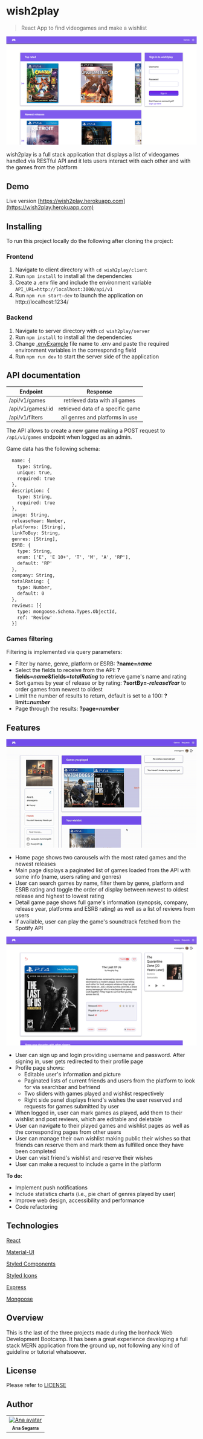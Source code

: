 # wish2play

> React App to find videogames and make a wishlist

![home page](readme-imgs/home.png)

wish2play is a full stack application that displays a list of videogames handled via RESTful API and it lets users interact with each other and with the games from the platform

## Demo

Live version [https://wish2play.herokuapp.com](https://wish2play.herokuapp.com)

## Installing

To run this project locally do the following after cloning the project:

### Frontend

1. Navigate to client directory with `cd wish2play/client`
2. Run `npm install` to install all the dependencies
3. Create a .env file and include the environment variable `API_URL=http://localhost:3000/api/v1`
4. Run `npm run start-dev` to launch the application on http://localhost:1234/

### Backend

1. Navigate to server directory with `cd wish2play/server`
2. Run `npm install` to install all the dependencies
3. Change [.envExample](https://github.com/anasegarra/wish2play/blob/master/server/.envExample) file name to .env and paste the required environment variables in the corresponding field
4. Run `npm run dev` to start the server side of the application

## API documentation

| Endpoint          |             Response              |
| ----------------- | :-------------------------------: |
| /api/v1/games     |   retrieved data with all games   |
| /api/v1/games/:id | retrieved data of a specific game |
| /api/v1/filters   |  all genres and platforms in use  |

The API allows to create a new game making a POST request to `/api/v1/games` endpoint when logged as an admin.

Game data has the following schema:

```
  name: {
    type: String,
    unique: true,
    required: true
  },
  description: {
    type: String,
    required: true
  },
  image: String,
  releaseYear: Number,
  platforms: [String],
  linkToBuy: String,
  genres: [String],
  ESRB: {
    type: String,
    enum: ['E', 'E 10+', 'T', 'M', 'A', 'RP'],
    default: 'RP'
  },
  company: String,
  totalRating: {
    type: Number,
    default: 0
  },
  reviews: [{
    type: mongoose.Schema.Types.ObjectId,
    ref: 'Review'
  }]
```

### Games filtering

Filtering is implemented via query parameters:

- Filter by name, genre, platform or ESRB: **?name=_name_**
- Select the fields to receive from the API: **?fields=_name_&fields=_totalRating_** to retrieve game's name and rating
- Sort games by year of release or by rating: **?sortBy=_-releaseYear_** to order games from newest to oldest
- Limit the number of results to return, default is set to a 100: **?limit=_number_**
- Page through the results: **?page=_number_**

## Features

![user features gif](readme-imgs/features.gif)

- Home page shows two carousels with the most rated games and the newest releases
- Main page displays a paginated list of games loaded from the API with some info (name, users rating and genres)
- User can search games by name, filter them by genre, platform and ESRB rating and toggle the order of display between newest to oldest release and highest to lowest rating
- Detail game page shows full game's information (synopsis, company, release year, platforms and ESRB rating) as well as a list of reviews from users
- If available, user can play the game's soundtrack fetched from the Spotify API

![game page](readme-imgs/game.png)

- User can sign up and login providing username and password. After signing in, user gets redirected to their profile page
- Profile page shows:
  - Editable user's information and picture
  - Paginated lists of current friends and users from the platform to look for via searchbar and befriend
  - Two sliders with games played and wishlist respectively
  - Right side panel displays friend's wishes the user reserved and requests for games submitted by user
- When logged in, user can mark games as played, add them to their wishlist and post reviews, which are editable and deletable
- User can navigate to their played games and wishlist pages as well as the corresponding pages from other users
- User can manage their own wishlist making public their wishes so that friends can reserve them and mark them as fulfilled once they have been completed
- User can visit friend's wishlist and reserve their wishes
- User can make a request to include a game in the platform

**To do:**

- Implement push notifications
- Include statistics charts (i.e., pie chart of genres played by user)
- Improve web design, accessibility and performance
- Code refactoring

## Technologies

[React](https://reactjs.org/)

[Material-UI](https://material-ui.com/)

[Styled Components](https://www.styled-components.com/)

[Styled Icons](https://styled-icons.js.org/)

[Express](https://expressjs.com/)

[Mongoose](https://mongoosejs.com/)

## Overview

This is the last of the three projects made during the Ironhack Web Development Bootcamp. It has been a great experience developing a full stack MERN application from the ground up, not following any kind of guideline or tutorial whatsoever.

## License

Please refer to [LICENSE](https://github.com/AnaSegarra/wish2play/blob/master/LICENSE)

## Author

<table>
<tr><td align="center"><a href="https://github.com/anaSegarra"><img src="https://avatars3.githubusercontent.com/u/45148338?s=400&v=4" width="100px;" alt="Ana avatar"/><br/><sub><b>Ana Segarra</b></sub></a><br/><a href="https://github.com/anaSegarra"></a>
</table>
